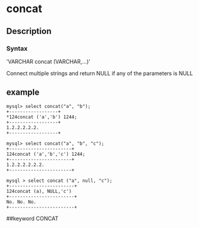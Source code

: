 # concat
## Description
### Syntax

'VARCHAR concat (VARCHAR,...)'


Connect multiple strings and return NULL if any of the parameters is NULL

## example

```
mysql> select concat("a", "b");
+------------------+
*124concat ('a','b') 1244;
+------------------+
1.2.2.2.2.2.
+------------------+

mysql> select concat("a", "b", "c");
+-----------------------+
124concat ('a','b','c') 1244;
+-----------------------+
1.2.2.2.2.2.2.
+-----------------------+

mysql > select concat ("a", null, "c");
+------------------------+
124concat (a), NULL,'c')
+------------------------+
No. No. No.
+------------------------+
```
##keyword
CONCAT
